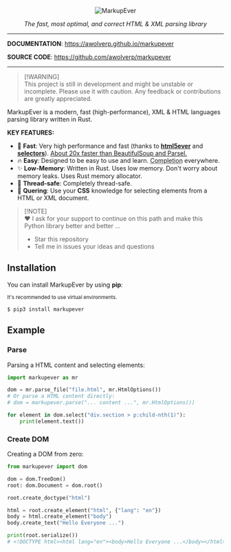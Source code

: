 <p align="center">
  <img src="https://github.com/user-attachments/assets/4fc58bbf-3fde-47a1-aa42-ae100ba1029a" alt="MarkupEver">
</p>
<p align="center">
    <em>The fast, most optimal, and correct HTML & XML parsing library</em>
</p>


---

**DOCUMENTATION**: <a href="https://awolverp.github.io/markupever" target="_blank">https://awolverp.github.io/markupever</a>

**SOURCE CODE**: <a href="https://github.com/awolverp/markupever" target="_blank">https://github.com/awolverp/markupever</a>

---

> [!WARNING]\
> This project is still in development and might be unstable or incomplete. Please use it with caution. Any feedback or contributions are greatly appreciated.

MarkupEver is a modern, fast (high-performance), XML & HTML languages parsing library written in Rust.

**KEY FEATURES:**
* 🚀 **Fast**: Very high performance and fast (thanks to **[html5ever](https://github.com/servo/html5ever)** and **[selectors](https://github.com/servo/stylo/tree/main/selectors)**). <u>About 20x faster than BeautifulSoup and Parsel.</u>
* 🔥 **Easy**: Designed to be easy to use and learn. <abbr title="also known as auto-complete, autocompletion, IntelliSense">Completion</abbr> everywhere.
* ✨ **Low-Memory**: Written in Rust. Uses low memory. Don't worry about memory leaks. Uses Rust memory allocator.
* 🧶 **Thread-safe**: Completely thread-safe. 
* 🎯 **Quering**: Use your **CSS** knowledge for selecting elements from a HTML or XML document.

> [!NOTE]\
> ❤️ I ask for your support to continue on this path and make this Python library better and better ...
> - Star this repository
> - Tell me in issues your ideas and questions

## Installation
You can install MarkupEver by using **pip**:

<small>It's recommended to use virtual environments.</small>

```console
$ pip3 install markupever
```

## Example

### Parse
Parsing a HTML content and selecting elements:

```python
import markupever as mr

dom = mr.parse_file("file.html", mr.HtmlOptions())
# Or parse a HTML content directly:
# dom = markupever.parse("... content ...", mr.HtmlOptions())

for element in dom.select("div.section > p:child-nth(1)"):
    print(element.text())
```

### Create DOM
Creating a DOM from zero:

```python
from markupever import dom

dom = dom.TreeDom()
root: dom.Document = dom.root()

root.create_doctype("html")

html = root.create_element("html", {"lang": "en"})
body = html.create_element("body")
body.create_text("Hello Everyone ...")

print(root.serialize())
# <!DOCTYPE html><html lang="en"><body>Hello Everyone ...</body></html>
```

